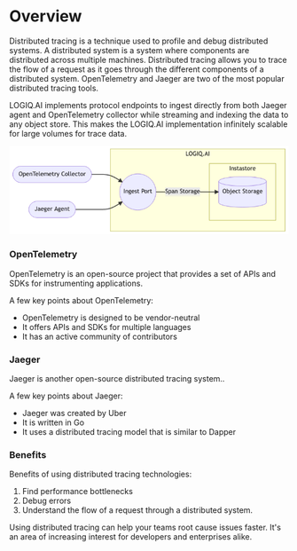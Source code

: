 # Overview

Distributed tracing is a technique used to profile and debug distributed systems. A distributed system is a system where components are distributed across multiple machines. Distributed tracing allows you to trace the flow of a request as it goes through the different components of a distributed system. OpenTelemetry and Jaeger are two of the most popular distributed tracing tools.

LOGIQ.AI implements protocol endpoints to ingest directly from both Jaeger agent and OpenTelemetry collector while streaming and indexing the data to any object store. This makes the LOGIQ.AI implementation infinitely scalable for large volumes for trace data.

![](../.gitbook/assets/mermaid-diagram-2022-07-13-210425.png)

### OpenTelemetry

OpenTelemetry is an open-source project that provides a set of APIs and SDKs for instrumenting applications.

A few key points about OpenTelemetry:

* OpenTelemetry is designed to be vendor-neutral
* It offers APIs and SDKs for multiple languages
* It has an active community of contributors

### Jaeger

Jaeger is another open-source distributed tracing system..

A few key points about Jaeger:

* Jaeger was created by Uber
* It is written in Go
* It uses a distributed tracing model that is similar to Dapper

### Benefits

Benefits of using distributed tracing technologies:

1. Find performance bottlenecks
2. Debug errors
3. Understand the flow of a request through a distributed system.

Using distributed tracing can help your teams root cause issues faster. It's an area of increasing interest for developers and enterprises alike.
